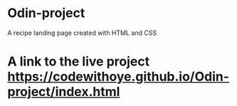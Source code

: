 # Odin-project

A recipe landing page created with HTML and CSS 

# A link to the live project https://codewithoye.github.io/Odin-project/index.html
